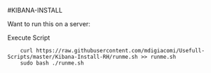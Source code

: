 #KIBANA-INSTALL

Want to run this on a server:

Execute Script
```
    curl https://raw.githubusercontent.com/mdigiacomi/Usefull-Scripts/master/Kibana-Install-RH/runme.sh >> runme.sh
    sudo bash ./runme.sh
```